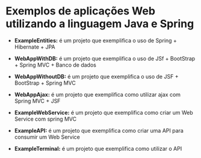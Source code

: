 # Exemplos de aplicações Web utilizando a linguagem Java e Spring

* __ExampleEntities:__ é um projeto que exemplifica o uso de Spring + Hibernate + JPA

* __WebAppWithDB:__ é um projeto que exemplifica o uso de JSf + BootStrap + Spring MVC + Banco de dados

* __WebAppWithoutDB:__ é um projeto que exemplifica o uso de JSF + BootStrap + Spring MVC

* __WebAppAjax:__ é um projeto que exemplifica como utilizar ajax com Spring MVC + JSF

* __ExampleWebService:__ é um projeto que exemplifica como criar um Web Service com spring MVC

* __ExampleAPI:__ é um projeto que exemplifica como criar uma API para consumir um Web Service

* __ExampleTerminal:__ é um projeto que exemplifica como utilizar o API
